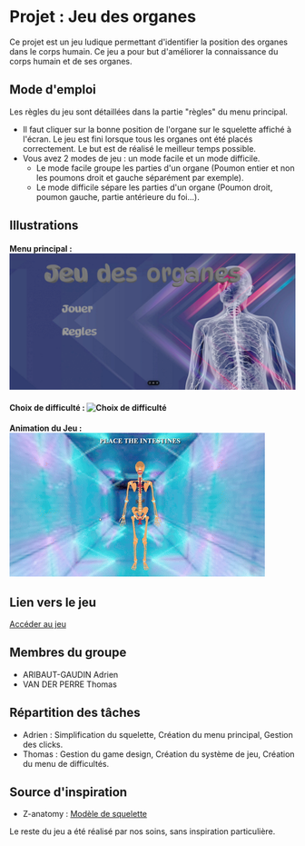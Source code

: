# **Projet** : **Jeu des organes**

Ce projet est un jeu ludique permettant d'identifier la position des organes dans le corps humain. Ce jeu a pour but d'améliorer la connaissance du corps humain et de ses organes.

## Mode d'emploi

Les règles du jeu sont détaillées dans la partie "règles" du menu principal.

- Il faut cliquer sur la bonne position de l'organe sur le squelette affiché à l'écran. Le jeu est fini lorsque tous les organes ont été placés correctement. Le but est de réalisé le meilleur temps possible.
- Vous avez 2 modes de jeu : un mode facile et un mode difficile.
  - Le mode facile groupe les parties d'un organe (Poumon entier et non les poumons droit et gauche séparément par exemple).
  - Le mode difficile sépare les parties d'un organe (Poumon droit, poumon gauche, partie antérieure du foi...).

## Illustrations

#### Menu principal : ![Menu principal](public/assets/images/screen_main_menu.png)

#### Choix de difficulté : ![Choix de difficulté](public/assets/images/choix_de_difficultés.png)

#### Animation du Jeu : ![Animation du Jeu](anim.gif)


## Lien vers le jeu

[Accéder au jeu](https://skeleton-game.vercel.app/)

## Membres du groupe
- ARIBAUT-GAUDIN Adrien
- VAN DER PERRE Thomas

## Répartition des tâches
- Adrien : Simplification du squelette, Création du menu principal, Gestion des clicks.
- Thomas : Gestion du game design, Création du système de jeu, Création du menu de difficultés.

## Source d'inspiration
- Z-anatomy : [Modèle de squelette](https://www.z-anatomy.com/)

Le reste du jeu a été réalisé par nos soins, sans inspiration particulière.
